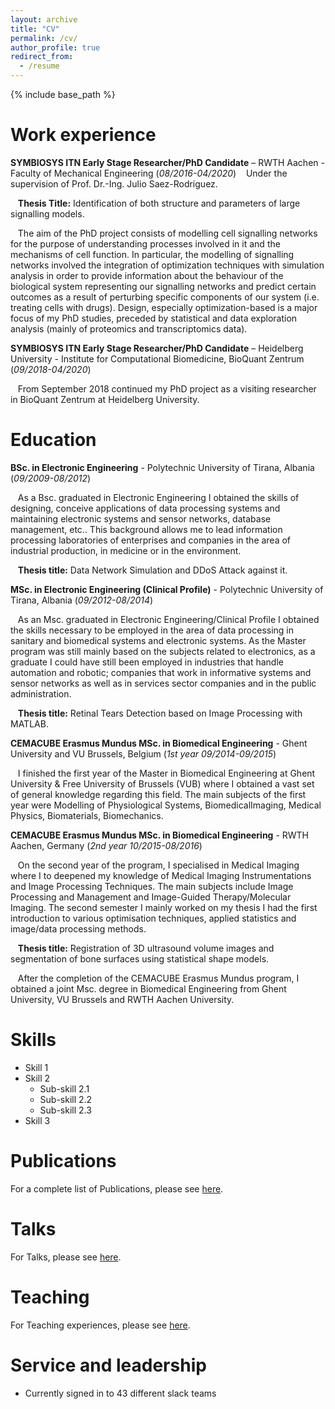 ```yaml
---
layout: archive
title: "CV"
permalink: /cv/
author_profile: true
redirect_from:
  - /resume
---
```


{% include base_path %}

Work experience
======
**SYMBIOSYS ITN Early Stage Researcher/PhD Candidate** – RWTH Aachen - Faculty of Mechanical Engineering (*08/2016-04/2020*)
&nbsp;&nbsp;&nbsp;Under the supervision of Prof. Dr.-Ing. Julio Saez-Rodriguez.

&nbsp;&nbsp;&nbsp;**Thesis Title:** Identification of both structure and parameters of large signalling models. 

&nbsp;&nbsp;&nbsp;The aim of the PhD project consists of modelling cell signalling networks for the purpose of understanding processes involved in it and the mechanisms of cell function. In particular, the modelling of signalling networks involved the integration of optimization techniques with simulation analysis in order to provide information about the behaviour of the biological system representing our signalling networks and predict certain outcomes as a result of perturbing specific components of our system (i.e. treating cells with drugs). Design, especially optimization-based is a major focus of my PhD studies, preceded by statistical and data exploration analysis (mainly of proteomics and transcriptomics data).


**SYMBIOSYS ITN Early Stage Researcher/PhD Candidate** – Heidelberg University - Institute for Computational Biomedicine, BioQuant Zentrum (*09/2018-04/2020*)

&nbsp;&nbsp;&nbsp;From September 2018 continued my PhD project as a visiting researcher in BioQuant Zentrum at Heidelberg University.



Education
======
**BSc. in Electronic Engineering** - Polytechnic University of Tirana, Albania (*09/2009-08/2012*)

&nbsp;&nbsp;&nbsp;As a Bsc. graduated in Electronic Engineering I obtained the skills of designing, conceive applications of data processing systems and maintaining electronic systems and sensor networks, database management, etc.. This background allows me to lead information processing laboratories of enterprises and companies in the area of industrial production, in medicine or in the environment.

&nbsp;&nbsp;&nbsp;**Thesis title:** Data Network Simulation and DDoS Attack against it.


**MSc. in Electronic Engineering (Clinical Profile)** - Polytechnic University of Tirana, Albania (*09/2012-08/2014*)

&nbsp;&nbsp;&nbsp;As an Msc. graduated in Electronic Engineering/Clinical Profile I obtained the skills necessary to be employed in the area of data processing in sanitary and biomedical systems and electronic systems. As the Master program was still mainly based on the subjects related to electronics, as a graduate I could have still been employed in industries that handle automation and robotic; companies that work in informative systems and sensor networks as well as in services sector companies and in the public administration.

&nbsp;&nbsp;&nbsp;**Thesis title:** Retinal Tears Detection based on Image Processing with MATLAB.


**CEMACUBE Erasmus Mundus MSc. in Biomedical Engineering** - Ghent University and VU Brussels, Belgium (*1st year 09/2014-09/2015*)

&nbsp;&nbsp;&nbsp;I finished the first year of the Master in Biomedical Engineering at Ghent University & Free University of Brussels (VUB) where I obtained a vast set of general knowledge regarding this field. The main subjects of the first year were Modelling of Physiological Systems, BiomedicalImaging, Medical Physics, Biomaterials, Biomechanics.


**CEMACUBE Erasmus Mundus MSc. in Biomedical Engineering** - RWTH Aachen, Germany (*2nd year 10/2015-08/2016*)

&nbsp;&nbsp;&nbsp;On the second year of the program, I specialised in Medical Imaging where I to deepened my knowledge of Medical Imaging Instrumentations and Image Processing Techniques. The main subjects include Image Processing and Management and Image-Guided Therapy/Molecular Imaging. The second semester I mainly worked on my thesis I had the first introduction to various optimisation techniques, applied statistics and image/data processing methods.

&nbsp;&nbsp;&nbsp;**Thesis title:** Registration of 3D ultrasound volume images and segmentation of bone surfaces using statistical shape models.

&nbsp;&nbsp;&nbsp;After the completion of the CEMACUBE Erasmus Mundus program, I obtained a joint Msc. degree in Biomedical Engineering from Ghent University, VU Brussels and RWTH Aachen University.
  
Skills
======
* Skill 1
* Skill 2
  * Sub-skill 2.1
  * Sub-skill 2.2
  * Sub-skill 2.3
* Skill 3

Publications
======
For a complete list of Publications, please see [here](https://enio23.github.io/publications/).
  
Talks
======
For Talks, please see [here](https://enio23.github.io/talks/).
  
Teaching
======
For Teaching experiences, please see [here](https://enio23.github.io/teaching/).
  
Service and leadership
======
* Currently signed in to 43 different slack teams
